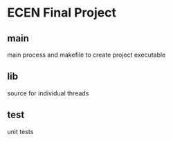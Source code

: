 # ECEN Final Project
## main
main process and makefile to create project executable

## lib
source for individual threads

## test
unit tests
